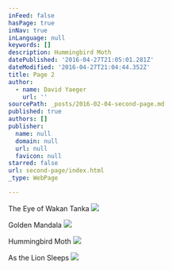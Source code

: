 ```yaml
---
inFeed: false
hasPage: true
inNav: true
inLanguage: null
keywords: []
description: Hummingbird Moth
datePublished: '2016-04-27T21:05:01.281Z'
dateModified: '2016-04-27T21:04:44.352Z'
title: Page 2
author:
  - name: David Yaeger
    url: ''
sourcePath: _posts/2016-02-04-second-page.md
published: true
authors: []
publisher:
  name: null
  domain: null
  url: null
  favicon: null
starred: false
url: second-page/index.html
_type: WebPage

---
```

The Eye of Wakan Tanka
![](https://s3-us-west-2.amazonaws.com/the-grid-img/p/1a0233e5b577bd993ef289dc3f6e0e192aa59d6e.jpg)

Golden Mandala
![](https://the-grid-user-content.s3-us-west-2.amazonaws.com/f4ba11fe-5950-40f3-b817-4ad0856ee070.jpg)

Hummingbird Moth
![](https://the-grid-user-content.s3-us-west-2.amazonaws.com/68ba7039-4a63-4cdb-89bd-58d50b66802b.jpg)

As the Lion Sleeps
![](https://the-grid-user-content.s3-us-west-2.amazonaws.com/a7939ae3-7e88-401e-ae78-d1f68104cc0a.png)
